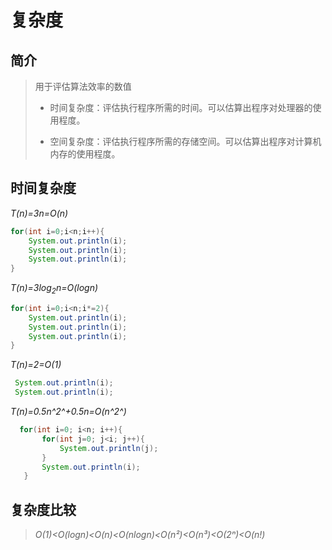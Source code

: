 # 复杂度
## 简介

>  用于评估算法效率的数值
>
> - 时间复杂度：评估执行程序所需的时间。可以估算出程序对处理器的使用程度。
>
> - 空间复杂度：评估执行程序所需的存储空间。可以估算出程序对计算机内存的使用程度。

## 时间复杂度

*T(n)=3n=O(n)*

```JAVA
for(int i=0;i<n;i++){ 
    System.out.println(i);
    System.out.println(i);
    System.out.println(i);
}
```

*T(n)=3log<sub>2</sub>n=O(logn)*

```java
for(int i=0;i<n;i*=2){
    System.out.println(i);
    System.out.println(i);
    System.out.println(i);
}
```

*T(n)=2=O(1)*

```java
 System.out.println(i);
 System.out.println(i);
```

*T(n)=0.5n^2^+0.5n=O(n^2^)*

```java
  for(int i=0; i<n; i++){
       for(int j=0; j<i; j++){
           System.out.println(j);
       }
       System.out.println(i);
   }
```



## 复杂度比较

>  *O(1)<O(logn)<O(n)<O(nlogn)<O(n²)<O(n³)<O(2ⁿ)<O(n!)*